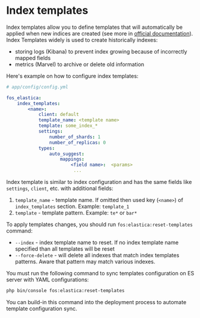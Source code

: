 Index templates
================

Index templates allow you to define templates that will automatically be applied when new indices are created 
(see more in [official documentation](https://www.elastic.co/guide/en/elasticsearch/reference/6.6/indices-templates.html)).
Index Templates widely is used to create historically indexes:

* storing logs (Kibana) to prevent index growing because of incorrectly mapped fields
* metrics (Marvel) to archive or delete old information

Here's example on how to configure index templates:

```yaml
# app/config/config.yml

fos_elastica:
    index_templates:
        <name>:
            client: default
            template_name: <template name>
            template: some_index_*
            settings:
                number_of_shards: 1
                number_of_replicas: 0
            types:
                auto_suggest:
                    mappings:
                        <field name>:  <params>
                         ...
```

Index template is similar to index configuration and has the same fields like `settings`, `client`, etc. with additional fields:

1. `template_name` - template name. If omitted then used key (`<name>`) of `index_templates` section. Example: `template_1`
2. `template` - template pattern. Example: `te*` or `bar*`

To apply templates changes, you should run `fos:elastica:reset-templates` command:

* `--index` - index template name to reset. If no index template name specified than all templates will be reset
* `--force-delete` - will delete all indexes that match index templates patterns. Aware that pattern may match various indexes.

You must run the following command to sync templates configuration on ES server with YAML configurations:
```bash
php bin/console fos:elastica:reset-templates
```

You can build-in this command into the deployment process to automate template configuration sync.
